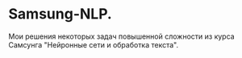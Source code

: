 # Samsung-NLP.
Мои решения некоторых задач повышенной сложности из курса Самсунга "Нейронные сети и обработка текста".
